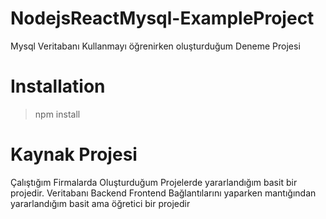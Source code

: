 # NodejsReactMysql-ExampleProject
Mysql Veritabanı Kullanmayı öğrenirken oluşturduğum Deneme Projesi

# Installation
>npm install

# Kaynak Projesi
Çalıştığım Firmalarda Oluşturduğum Projelerde yararlandığım basit bir projedir. Veritabanı Backend Frontend Bağlantılarını yaparken mantığından yararlandığım basit ama öğretici bir projedir
